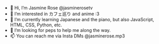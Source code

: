 - 👋 Hi, I’m Jasmine Rose @jasminerosetv
- 👀 I’m interested in カフェ巡り and anime :3
- 🌱 I’m currently learning Japanese and the piano, but also JavaScript, HTML, CSS, Python, etc.
- 💞️ I’m looking for peps to help me along the way.
- 📫 You can reach me via Insta DMs @jasminerose.mp3

<!---
jasminerosetv/jasminerosetv is a ✨ special ✨ repository because its `README.md` (this file) appears on your GitHub profile.
You can click the Preview link to take a look at your changes.
--->
